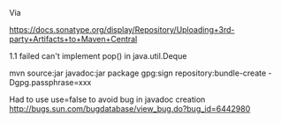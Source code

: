  Via

https://docs.sonatype.org/display/Repository/Uploading+3rd-party+Artifacts+to+Maven+Central

1.1 failed
can't implement pop() in java.util.Deque

mvn source:jar javadoc:jar package gpg:sign repository:bundle-create -Dgpg.passphrase=xxx

Had to use use=false to avoid bug in javadoc creation
http://bugs.sun.com/bugdatabase/view_bug.do?bug_id=6442980
